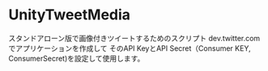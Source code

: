 UnityTweetMedia
===============
スタンドアローン版で画像付きツイートするためのスクリプト
dev.twitter.comでアプリケーションを作成して
そのAPI KeyとAPI Secret（Consumer KEY, ConsumerSecret)を設定して使用します。
